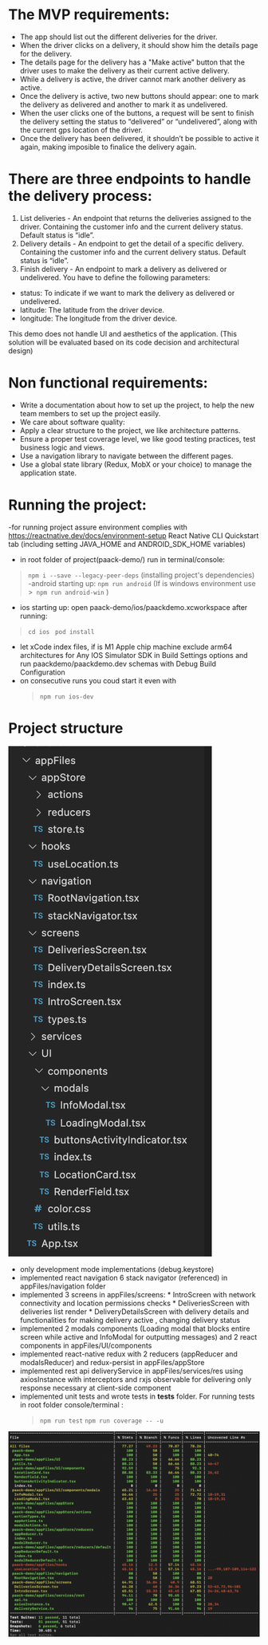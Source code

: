
# The MVP requirements:
* The app should list out the different deliveries for the driver.
* When the driver clicks on a delivery, it should show him the details page for the delivery.
* The details page for the delivery has a "Make active" button that the driver uses to make the delivery as their current active delivery.
* While a delivery is active, the driver cannot mark another delivery as active.
* Once the delivery is active, two new buttons should appear: one to mark the delivery as delivered and another to mark it as undelivered.
* When the user clicks one of the buttons, a request will be sent to finish the delivery setting the status to “delivered” or “undelivered”, along with the current gps location of the driver.
* Once the delivery has been delivered, it shouldn’t be possible to active it again, making imposible to finalice the delivery again.

# There are three endpoints to handle the delivery process:
1. List deliveries - An endpoint that returns the deliveries assigned to the driver. Containing the customer info and the current delivery
status. Default status is “idle”.
2. Delivery details - An endpoint to get the detail of a specific delivery. Containing the customer info and the current delivery status.
Default status is “idle”.
3. Finish delivery - An endpoint to mark a delivery as delivered or undelivered. You have to define the following parameters:
  * status: To indicate if we want to mark the delivery as delivered or undelivered.
  * latitude: The latitude from the driver device.
  * longitude: The longitude from the driver device.

This demo does not handle UI and aesthetics of the application. (This solution will be evaluated based on its code decision and architectural design)

# Non functional requirements:
* Write a documentation about how to set up the project, to help the new team members to set up the project easily.
* We care about software quality:
* Apply a clear structure to the project, we like architecture patterns.
* Ensure a proper test coverage level, we like good testing practices, test business logic and views.
* Use a navigation library to navigate between the different pages.
* Use a global state library (Redux, MobX or your choice) to manage the application state.


# Running the project:
 -for running project assure environment complies with https://reactnative.dev/docs/environment-setup React Native CLI Quickstart tab (including setting JAVA_HOME and ANDROID_SDK_HOME variables)
- in root folder of project(paack-demo/) run in terminal/console:
 >``` npm i --save --legacy-peer-deps ``` (installing project's dependencies)
-android starting up:
 >``` npm run android ```  (If is windows environment use >``` npm run android-win``` )
- ios starting up:  open paack-demo/ios/paackdemo.xcworkspace after running:
 >```cd ios ```
 >``` pod install ```
 
 - let xCode index files, if is M1 Apple chip machine
  exclude arm64 architectures for Any IOS Simulator SDK in Build Settings options and 
  run paackdemo/paackdemo.dev schemas with Debug Build Configuration
 - on consecutive runs you coud start it even with 
   >``` npm run ios-dev ```

# Project structure 
![Screenshot](Screenshot_2022-02-07_at_15.19.02.png)

- only development mode implementations (debug.keystore)
- implemented react navigation 6 stack navigator (referenced) in appFiles/navigation folder
- implemented 3 screens in  appFiles/screens:
      * IntroScreen with network connectivity and location permissions checks
      * DeliveriesScreen with deliveries list render
      * DeliveryDetailsScreen with delivery details and functionalities for making delivery active , changing delivery status
- implemented 2 modals components (Loading modal that blocks entire screen while active and InfoModal for outputting messages) 
  and 2 react components in appFiles/UI/components
- implemented react-native redux with 2 reducers (appReducer and modalsReducer) and redux-persist in appFiles/appStore
- implemented rest api deliveryService in appFiles/services/res using axiosInstance with interceptors and rxjs observable for delivering only response necessary at client-side component
- implemented unit tests and wrote tests in __tests__ folder. 
    For running tests in root folder console/terminal :
     >```npm run test```
     >```npm run coverage -- -u```

![Screenshot](Screenshot_2022-02-07_at_19.58.38.png)
